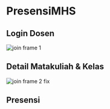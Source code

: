 # PresensiMHS

## Login Dosen
![join frame 1](https://user-images.githubusercontent.com/22608147/38499469-d78eff10-3c31-11e8-96d9-e0abfc4bff36.jpg)

## Detail Matakuliah & Kelas
![join frame 2 fix](https://user-images.githubusercontent.com/22608147/38499665-88256e9a-3c32-11e8-8360-d7625f712e7d.jpg)

## Presensi
